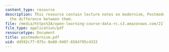 ```yaml
---
content_type: resource
description: This resource contain lecture notes on modernism, Postmodernism, and
  the difference between them.
file: /media/https%3A/open-learning-course-data-rc.s3.amazonaws.com/21l-488-contemporary-literature-british-novels-now-spring-2007/dd592c77975c8e8894076564795c4333_postmodernism.pdf
file_type: application/pdf
resourcetype: Document
title: postmodernism.pdf
uid: dd592c77-975c-8e88-9407-6564795c4333
---
```

